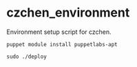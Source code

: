 # czchen\_environment

Environment setup script for czchen.

    puppet module install puppetlabs-apt

    sudo ./deploy
